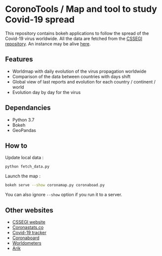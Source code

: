 # CoronoTools / Map and tool to study Covid-19 spread

This repository contains bokeh applications to follow the spread of the Covid-19 virus worldwide.
All the data are fetched from the [CSSEGI repository](https://github.com/CSSEGISandData/COVID-19). 
An instance may be alive [here](http://51.83.76.96:5006/coronamap).

## Features

- Worldmap with daily evolution of the virus propagation worldwide
- Comparison of the data between countries with days shift
- Global view of last reports and evolution for each country / continent / world
- Evolution day by day for the virus

## Dependancies

- Python 3.7
- Bokeh
- GeoPandas

## How to

Update local data :

```bash
python fetch_data.py
```

Launch the map :

```bash
bokeh serve --show coronamap.py coronaboad.py
```

You can also ignore `--show` option if you run it to a server.

## Other websites

- [CSSEGI website](https://www.arcgis.com/apps/opsdashboard/index.html#/bda7594740fd40299423467b48e9ecf6)
- [Coronastats.co](https://coronastats.co/)
- [Covid-19 tracker](https://covid19.nguy.dev/)
- [Coronaboard](https://coronaboard.kr/en/)
- [Worldometers](https://www.worldometers.info/coronavirus/)
- [Arik](https://coronavirus.arik.io/#/)